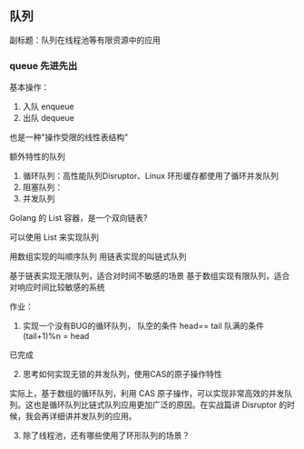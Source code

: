 ## 队列
副标题：队列在线程池等有限资源中的应用

### queue 先进先出
基本操作：
1. 入队 enqueue
2. 出队 dequeue

也是一种"操作受限的线性表结构"

额外特性的队列
1. 循环队列：高性能队列Disruptor、Linux 环形缓存都使用了循环并发队列
2. 阻塞队列：
3. 并发队列

Golang 的 List 容器，是一个双向链表?

可以使用 List 来实现队列


用数组实现的叫顺序队列
用链表实现的叫链式队列



基于链表实现无限队列，适合对时间不敏感的场景
基于数组实现有限队列，适合对响应时间比较敏感的系统

作业：
1. 实现一个没有BUG的循环队列，
队空的条件 head== tail
队满的条件 (tail+1)%n = head

已完成

2. 思考如何实现无锁的并发队列，使用CAS的原子操作特性

实际上，基于数组的循环队列，利用 CAS 原子操作，可以实现非常高效的并发队列。这也是循环队列比链式队列应用更加广泛的原因。在实战篇讲 Disruptor 的时候，我会再详细讲并发队列的应用。



3. 除了线程池，还有哪些使用了环形队列的场景？
